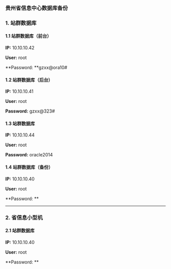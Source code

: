 ### 贵州省信息中心数据库备份

### 1. 站群数据库

#### 1.1 站群数据库（前台）

**IP:** 10.10.10.42

**User:** root

**Password: **gzxx@ora10\#

#### **1.2 站群数据库（后台）**

**IP:** 10.10.10.41

**User:** root

**Password:** gzxx@323\#

#### 1.3 站群数据库

**IP:** 10.10.10.44

**User:** root

**Password:** oracle2014

#### 1.4 站群数据库（备份）

**IP:** 10.10.10.40

**User:** root

**Password: **

---

### **2. 省信息小型机**

#### 2.1 站群数据库

**IP:** 10.10.10.40

**User:** root

**Password: **

